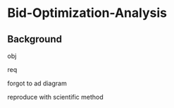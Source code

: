 # Bid-Optimization-Analysis

## Background


obj


req

forgot to ad diagram

reproduce with scientific method
